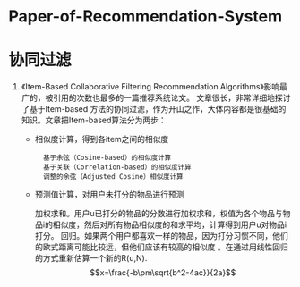 <script type="text/javascript" src="http://cdn.mathjax.org/mathjax/latest/MathJax.js?config=default"></script>
# Paper-of-Recommendation-System
# 协同过滤
1. 《Item-Based Collaborative Filtering Recommendation Algorithms》影响最广的，被引用的次数也最多的一篇推荐系统论文。
文章很长，非常详细地探讨了基于Item-based 方法的协同过滤，作为开山之作，大体内容都是很基础的知识。文章把Item-based算法分为两步：

	* 相似度计算，得到各item之间的相似度

			基于余弦（Cosine-based）的相似度计算
			基于关联（Correlation-based）的相似度计算
			调整的余弦（Adjusted Cosine）相似度计算
	* 预测值计算，对用户未打分的物品进行预测

		加权求和。用户u已打分的物品的分数进行加权求和，权值为各个物品与物品i的相似度，然后对所有物品相似度的和求平均，计算得到用户u对物品i打分。
		回归。如果两个用户都喜欢一样的物品，因为打分习惯不同，他们的欧式距离可能比较远，但他们应该有较高的相似度 。在通过用线性回归的方式重新估算一个新的R(u,N).
$$x=\frac{-b\pm\sqrt{b^2-4ac}}{2a}$$